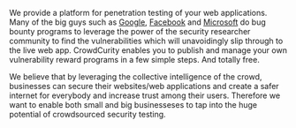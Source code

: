 We provide a platform for penetration testing of your web applications. Many of the big guys such as [Google](https://www.google.com/about/appsecurity/reward-program/), [Facebook](https://www.facebook.com/whitehat) and [Microsoft](http://technet.microsoft.com/en-us/security/dn425036) do bug bounty programs to leverage the power of the security researcher community to find the vulnerabilities which will unavoidingly slip through to the live web app. CrowdCurity enables you to publish and manage your own vulnerability reward programs in a few simple steps. And totally free.

We believe that by leveraging the collective intelligence of the crowd, businesses can secure their websites/web applications and create a safer internet for everybody and increase trust among their users. Therefore we want to enable both small and big businesseses to tap into the huge potential of crowdsourced security testing.